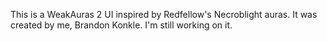 This is a WeakAuras 2 UI inspired by Redfellow's Necroblight auras. It was created by me, Brandon Konkle. I'm still working on it.
